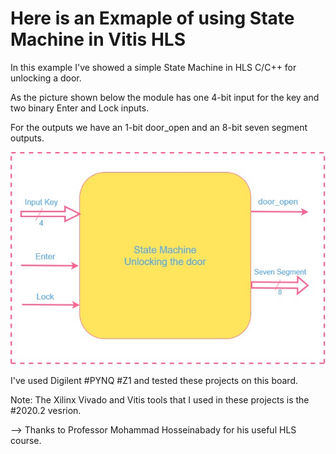 # Here is an Exmaple of using State Machine in Vitis HLS

In this example I've showed a simple State Machine in HLS C/C++ for unlocking a door.

As the picture shown below the module has one 4-bit input for the key and two binary Enter and Lock inputs.

For the outputs we have an 1-bit door_open and an 8-bit seven segment outputs.

![alt text](https://github.com/salemsajjad/Vitis-HLS-Sequential/blob/main/04-State_Machine_Lock/statemachine.jpg?raw=true)

I've used Digilent #PYNQ #Z1 and tested these projects on this board.

Note: The Xilinx Vivado and Vitis tools that I used in these projects is the #2020.2 vesrion. 

--> Thanks to Professor Mohammad Hosseinabady for his useful HLS course.
